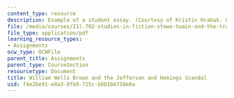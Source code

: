 ```yaml
---
content_type: resource
description: Example of a student essay. (Courtesy of Kristin Hrabak. Used with permission.)
file: /media/courses/21l-702-studies-in-fiction-stowe-twain-and-the-transformation-of-19th-century-america-fall-2004/f4e2be91e8a38fb9725cb8b1b6718e6a_william_w_brown.pdf
file_type: application/pdf
learning_resource_types:
- Assignments
ocw_type: OCWFile
parent_title: Assignments
parent_type: CourseSection
resourcetype: Document
title: William Wells Brown and the Jefferson and Hemings Scandal
uid: f4e2be91-e8a3-8fb9-725c-b8b1b6718e6a
---
```


